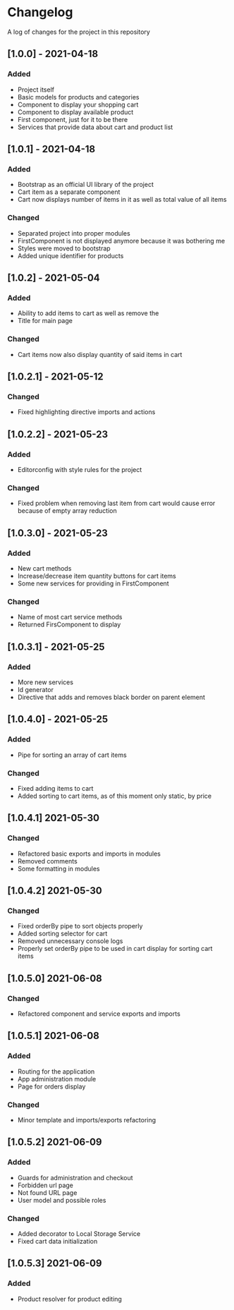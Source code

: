 # Changelog
A log of changes for the project in this repository

## [1.0.0] - 2021-04-18
### Added
- Project itself
- Basic models for products and categories
- Component to display your shopping cart
- Component to display available product
- First component, just for it to be there
- Services that provide data about cart and product list

## [1.0.1] - 2021-04-18
### Added
- Bootstrap as an official UI library of the project
- Cart item as a separate component
- Cart now displays number of items in it as well as total value of all items

### Changed
- Separated project into proper modules
- FirstComponent is not displayed anymore because it was bothering me
- Styles were moved to bootstrap
- Added unique identifier for products

## [1.0.2] - 2021-05-04
### Added
- Ability to add items to cart as well as remove the
- Title for main page

### Changed
- Cart items now also display quantity of said items in cart

## [1.0.2.1] - 2021-05-12
### Changed
- Fixed highlighting directive imports and actions


## [1.0.2.2] - 2021-05-23
### Added
- Editorconfig with style rules for the project

### Changed
- Fixed problem when removing last item from cart would cause error because of empty array reduction


## [1.0.3.0] - 2021-05-23
### Added
- New cart methods
- Increase/decrease item quantity buttons for cart items
- Some new services for providing in FirstComponent

### Changed
- Name of most cart service methods
- Returned FirsComponent to display


## [1.0.3.1] - 2021-05-25
### Added
- More new services
- Id generator
- Directive that adds and removes black border on parent element


## [1.0.4.0] - 2021-05-25
### Added
- Pipe for sorting an array of cart items

### Changed
- Fixed adding items to cart
- Added sorting to cart items, as of this moment only static, by price


## [1.0.4.1]  2021-05-30
### Changed
- Refactored basic exports and imports in modules
- Removed comments
- Some formatting in modules

## [1.0.4.2] 2021-05-30
### Changed
- Fixed orderBy pipe to sort objects properly
- Added sorting selector for cart
- Removed unnecessary console logs
- Properly set orderBy pipe to be used in cart display for sorting cart items


## [1.0.5.0] 2021-06-08
### Changed
- Refactored component and service exports and imports

## [1.0.5.1] 2021-06-08
### Added
- Routing for the application
- App administration module
- Page for orders display
### Changed
- Minor template and imports/exports refactoring


## [1.0.5.2] 2021-06-09
### Added
- Guards for administration and checkout
- Forbidden url page
- Not found URL page
- User model and possible roles
### Changed
- Added decorator to Local Storage Service
- Fixed cart data initialization

## [1.0.5.3] 2021-06-09
### Added 
- Product resolver for product editing
